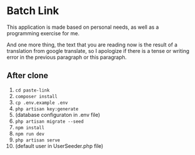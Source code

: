 # Batch Link
<p>This application is made based on personal needs, as well as a programming exercise for me.</p>

<p>And one more thing, the text that you are reading now is the result of a translation from google translate, so I apologize if there is a tense or writing error in the previous paragraph or this paragraph.</p>

## After clone
1. ```cd paste-link```
2. ```composer install```
3. ```cp .env.example .env```
4. ```php artisan key:generate```
5. (database configuraton in .env file)
6. ```php artisan migrate --seed```
7. ```npm install```
8. ```npm run dev```
9. ```php artisan serve```
10. (default user in UserSeeder.php file)
